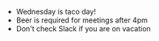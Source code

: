 * Wednesday is taco day!
* Beer is required for meetings after 4pm
* Don't check Slack if you are on vacation
